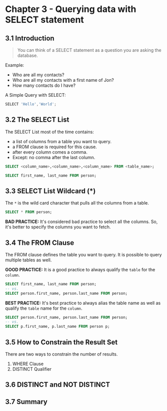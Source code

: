 # Chapter 3 - Querying data with SELECT statement

## 3.1 Introduction

> You can think of a SELECT statement as a question you are asking the database.

Example:
* Who are all my contacts?
* Who are all my contacts with a first name of Jon?
* How many contacts do I have?

A Simple Query with SELECT:

```go
SELECT 'Hello','World';
```

## 3.2 The SELECT List

The SELECT List most of the time contains:
* a list of columns from a table you want to query.
* a FROM clause is required for this cause.
* after every column comes a comma.
* Except: no comma after the last column.

```sql
SELECT <column_name>,<column_name>,<column_name> FROM <table_name>;

SELECT first_name, last_name FROM person;
```

## 3.3 SELECT List Wildcard (*)

 The `*` is the wild card character that pulls all the columns from a table.

```sql
SELECT * FROM person;
```

**BAD PRACTICE:** It's considered bad practice to select all the columns. So, it's better to specify the columns you want to 
fetch.

## 3.4 The FROM Clause

The FROM clause defines the table you want to query. It is possible to query multiple tables as well.

**GOOD PRACTICE:** It is a good practice to always qualify the `table` for the `column`.

```sql
SELECT first_name, last_name FROM person;
-- vs.
SELECT person.first_name, person.last_name FROM person;
```

**BEST PRACTICE:** It's best practice to always alias the table name as well as qualify the `table` name for the `column`.

```sql
SELECT person.first_name, person.last_name FROM person;
-- vs.
SELECT p.first_name, p.last_name FROM person p;
```

## 3.5 How to Constrain the Result Set

There are two ways to constrain the number of results.

1. WHERE Clause
2. DISTINCT Qualifier

## 3.6 DISTINCT and NOT DISTINCT
## 3.7 Summary